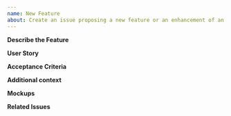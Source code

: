 ```yaml
---
name: New Feature
about: Create an issue proposing a new feature or an enhancement of an existing one.
---
```


<!-- Please search existing issues to avoid creating duplicates. -->


**Describe the Feature**

<!-- 
A clear concise short description of the feature 

Example:
Add first class support for mobile responsive themes. Responsive themes now have dedicated UI in dashboard and better support throughout plugins.
-->

**User Story**

<!--
Required for an issue to be actionable!

A clear concise short description of the feature from the perspective of it's users.

Example:

As a theme developer I would like to be able to specify that my theme is responsive and should be used for both mobile & desktop.

As a user I would like to be able to select a mobile responsive theme in the dashboard and have it apply everywhere. I do not want to have worry about a "Mobile Theme".
-->

**Acceptance Criteria**

<!--
Required for an issue to be actionable!

A list of the minimum requirements that a pull request must meet in order to call the feature complete.

- An additional responsive tab is added to the `/settings/themes` page when responsive themes are present in addition to existing desktop & mobile.
- When a responsive theme is enabled
  - It will be set as both the desktop & mobile themes.
  - There will be a clear indication in the desktop & mobile tabs that a responsive theme is enabled.
- A theme is capable of specifying itself as responsive through a property in it's `addon.json`
-->

**Additional context**

<!--
Add any other context about the problem here.
-->

**Mockups**

<!--
Add mockups for UI features if available.
-->

**Related Issues**
<!-- 
- Issue 1
- Issue 2
- Issue 3
-->